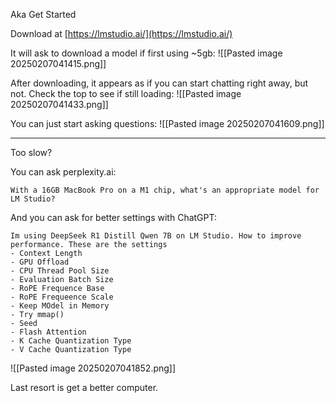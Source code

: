 Aka Get Started

Download at [https://lmstudio.ai/](https://lmstudio.ai/)

It will ask to download a model if first using ~5gb:
![[Pasted image 20250207041415.png]]

After downloading, it appears as if you can start chatting right away, but not. Check the top to see if still loading:
![[Pasted image 20250207041433.png]]

 You can just start asking questions:
 ![[Pasted image 20250207041609.png]]

---

Too slow?

You can ask perplexity.ai:
```
With a 16GB MacBook Pro on a M1 chip, what's an appropriate model for LM Studio?
```

And you can ask for better settings with ChatGPT:
```
Im using DeepSeek R1 Distill Qwen 7B on LM Studio. How to improve performance. These are the settings 
- Context Length
- GPU Offload
- CPU Thread Pool Size
- Evaluation Batch Size
- RoPE Frequence Base
- RoPE Frequeence Scale
- Keep MOdel in Memory
- Try mmap()
- Seed
- Flash Attention
- K Cache Quantization Type
- V Cache Quantization Type
```


![[Pasted image 20250207041852.png]]

Last resort is get a better computer.